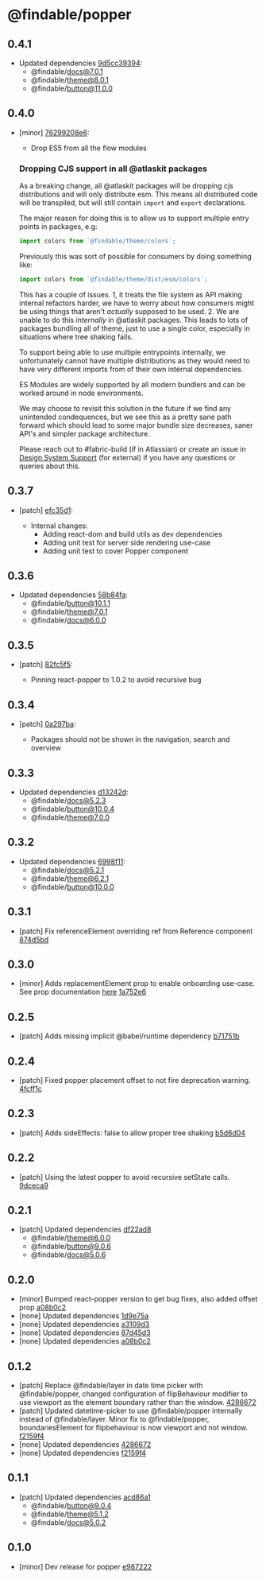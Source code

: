 # @findable/popper

## 0.4.1
- Updated dependencies [9d5cc39394](https://github.com/fnamazing/uiKit/commits/9d5cc39394):
  - @findable/docs@7.0.1
  - @findable/theme@8.0.1
  - @findable/button@11.0.0

## 0.4.0
- [minor] [76299208e6](https://github.com/fnamazing/uiKit/commits/76299208e6):

  - Drop ES5 from all the flow modules

  ### Dropping CJS support in all @atlaskit packages

  As a breaking change, all @atlaskit packages will be dropping cjs distributions and will only distribute esm. This means all distributed code will be transpiled, but will still contain `import` and
  `export` declarations.

  The major reason for doing this is to allow us to support multiple entry points in packages, e.g:

  ```js
  import colors from `@findable/theme/colors`;
  ```

  Previously this was sort of possible for consumers by doing something like:

  ```js
  import colors from `@findable/theme/dist/esm/colors`;
  ```

  This has a couple of issues. 1, it treats the file system as API making internal refactors harder, we have to worry about how consumers might be using things that aren't *actually* supposed to be used. 2. We are unable to do this *internally* in @atlaskit packages. This leads to lots of packages bundling all of theme, just to use a single color, especially in situations where tree shaking fails.

  To support being able to use multiple entrypoints internally, we unfortunately cannot have multiple distributions as they would need to have very different imports from of their own internal dependencies.

  ES Modules are widely supported by all modern bundlers and can be worked around in node environments.

  We may choose to revisit this solution in the future if we find any unintended condequences, but we see this as a pretty sane path forward which should lead to some major bundle size decreases, saner API's and simpler package architecture.

  Please reach out to #fabric-build (if in Atlassian) or create an issue in [Design System Support](https://ecosystem.atlassian.net/secure/CreateIssue.jspa?pid=24670) (for external) if you have any questions or queries about this.

## 0.3.7
- [patch] [efc35d1](https://github.com/fnamazing/uiKit/commits/efc35d1):

  - Internal changes:
  	- Adding react-dom and build utils as dev dependencies
  	- Adding unit test for server side rendering use-case
  	- Adding unit test to cover Popper component

## 0.3.6
- Updated dependencies [58b84fa](https://github.com/fnamazing/uiKit/commits/58b84fa):
  - @findable/button@10.1.1
  - @findable/theme@7.0.1
  - @findable/docs@6.0.0

## 0.3.5
- [patch] [82fc5f5](https://github.com/fnamazing/uiKit/commits/82fc5f5):

  - Pinning react-popper to 1.0.2 to avoid recursive bug

## 0.3.4
- [patch] [0a297ba](https://github.com/fnamazing/uiKit/commits/0a297ba):

  - Packages should not be shown in the navigation, search and overview

## 0.3.3
- Updated dependencies [d13242d](https://github.com/fnamazing/uiKit/commits/d13242d):
  - @findable/docs@5.2.3
  - @findable/button@10.0.4
  - @findable/theme@7.0.0

## 0.3.2
- Updated dependencies [6998f11](https://github.com/fnamazing/uiKit/commits/6998f11):
  - @findable/docs@5.2.1
  - @findable/theme@6.2.1
  - @findable/button@10.0.0

## 0.3.1
- [patch] Fix referenceElement overriding ref from Reference component  [874d5bd](https://github.com/fnamazing/uiKit/commits/874d5bd)

## 0.3.0
- [minor] Adds replacementElement prop to enable onboarding use-case. See prop documentation [here](https://github.com/FezVrasta/react-popper#usage-without-a-reference-htmlelement) [1a752e6](https://github.com/fnamazing/uiKit/commits/1a752e6)

## 0.2.5
- [patch] Adds missing implicit @babel/runtime dependency [b71751b](https://github.com/fnamazing/uiKit/commits/b71751b)

## 0.2.4
- [patch] Fixed popper placement offset to not fire deprecation warning. [4fcff1c](https://github.com/fnamazing/uiKit/commits/4fcff1c)

## 0.2.3
- [patch] Adds sideEffects: false to allow proper tree shaking [b5d6d04](https://github.com/fnamazing/uiKit/commits/b5d6d04)

## 0.2.2
- [patch] Using the latest popper to avoid recursive setState calls. [9dceca9](https://github.com/fnamazing/uiKit/commits/9dceca9)

## 0.2.1
- [patch] Updated dependencies [df22ad8](https://github.com/fnamazing/uiKit/commits/df22ad8)
  - @findable/theme@6.0.0
  - @findable/button@9.0.6
  - @findable/docs@5.0.6

## 0.2.0



- [minor] Bumped react-popper version to get bug fixes, also added offset prop [a08b0c2](https://github.com/fnamazing/uiKit/commits/a08b0c2)
- [none] Updated dependencies [1d9e75a](https://github.com/fnamazing/uiKit/commits/1d9e75a)
- [none] Updated dependencies [a3109d3](https://github.com/fnamazing/uiKit/commits/a3109d3)
- [none] Updated dependencies [87d45d3](https://github.com/fnamazing/uiKit/commits/87d45d3)
- [none] Updated dependencies [a08b0c2](https://github.com/fnamazing/uiKit/commits/a08b0c2)

## 0.1.2
- [patch] Replace @findable/layer in date time picker with @findable/popper, changed configuration of flipBehaviour modifier to use viewport as the element boundary rather than the window. [4286672](https://github.com/fnamazing/uiKit/commits/4286672)
- [patch] Updated datetime-picker to use @findable/popper internally instead of @findable/layer. Minor fix to @findable/popper, boundariesElement for flipbehaviour is now viewport and not window. [f2159f4](https://github.com/fnamazing/uiKit/commits/f2159f4)
- [none] Updated dependencies [4286672](https://github.com/fnamazing/uiKit/commits/4286672)
- [none] Updated dependencies [f2159f4](https://github.com/fnamazing/uiKit/commits/f2159f4)

## 0.1.1
- [patch] Updated dependencies [acd86a1](https://github.com/fnamazing/uiKit/commits/acd86a1)
  - @findable/button@9.0.4
  - @findable/theme@5.1.2
  - @findable/docs@5.0.2

## 0.1.0
- [minor] Dev release for popper [e987222](https://github.com/fnamazing/uiKit/commits/e987222)
